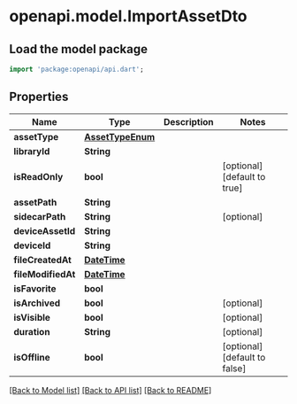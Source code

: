 # openapi.model.ImportAssetDto

## Load the model package
```dart
import 'package:openapi/api.dart';
```

## Properties
Name | Type | Description | Notes
------------ | ------------- | ------------- | -------------
**assetType** | [**AssetTypeEnum**](AssetTypeEnum.md) |  | 
**libraryId** | **String** |  | 
**isReadOnly** | **bool** |  | [optional] [default to true]
**assetPath** | **String** |  | 
**sidecarPath** | **String** |  | [optional] 
**deviceAssetId** | **String** |  | 
**deviceId** | **String** |  | 
**fileCreatedAt** | [**DateTime**](DateTime.md) |  | 
**fileModifiedAt** | [**DateTime**](DateTime.md) |  | 
**isFavorite** | **bool** |  | 
**isArchived** | **bool** |  | [optional] 
**isVisible** | **bool** |  | [optional] 
**duration** | **String** |  | [optional] 
**isOffline** | **bool** |  | [optional] [default to false]

[[Back to Model list]](../README.md#documentation-for-models) [[Back to API list]](../README.md#documentation-for-api-endpoints) [[Back to README]](../README.md)


